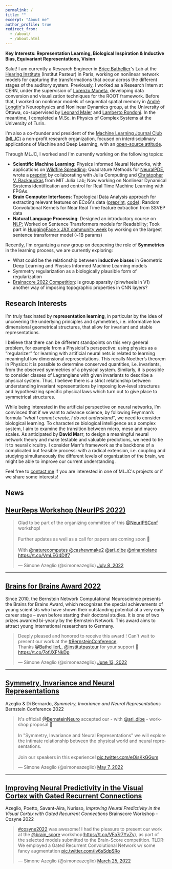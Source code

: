 ```yaml
---
permalink: /
title: ""
excerpt: "About me"
author_profile: true
redirect_from: 
  - /about/
  - /about.html
---
```


**Key Interests: Representation Learning, Biological Inspiration & Inductive Bias, Equivariant Representations, Vision**

Salut! I am currently a Research Engineer in [Brice Bathellier](https://www.bathellier-lab.org/people/Brice)'s Lab at the [Hearing Institute](https://www.institut-audition.fr/en) (Institut Pasteur) in Paris, working on nonlinear network models for capturing the transformations that occur across the different stages of the auditory system. Previously, I worked as a Research Intern at CERN, under the supervision of [Lorenzo Moneta](https://root.cern/about/team/#Lorenzo%20Moneta), developing data conversion and visualization techniques for the ROOT framework. Before that, I worked on nonlinear models of sequential spatial memory in [André Longtin](https://mysite.science.uottawa.ca/alongtin/)'s  Neurophysics and Nonlinear Dynamics group, at the University of Ottawa, co-supervised by [Leonard Maler](https://www.uottawa.ca/brain/people/maler-leonard) and [Lamberto Rondoni](http://calvino.polito.it/~rondoni/). In the meantime, I completed a M.Sc. in Physics of Complex Systems at the University of Turin. 


I'm also a co-founder and president of the [Machine Learning Journal Club (MLJC)](https://www.mljc.it) a non-profit research organization, focused on interdisciplinary applications of Machine and Deep Learning, with an [open-source attitude](https://github.com/MachineLearningJournalClub). 

Through MLJC, I worked and I'm currently working on the following topics: 
* **Scientific Machine Learning**: Physics Informed Neural Networks, with applications on [Wildfire Spreading](http://ceur-ws.org/Vol-2964/article_171.pdf); Quadrature Methods for [NeuralPDE](https://neuralpde.sciml.ai/stable/), wrote a [preprint](https://arxiv.org/abs/2107.09443) by collaborating with Julia Computing and [Christopher V. Rackauckas](https://chrisrackauckas.com/) from MIT Julia Lab; Now working on Nonlinear Dynamical Systems identification and control for Real Time Machine Learning with FPGAs.
* **Brain Computer Interfaces**: Topological Data Analysis approach for extracting relevant features on ECoG's data ([preprint](https://arxiv.org/abs/2110.04653), [code](https://github.com/MachineLearningJournalClub/ECoG_VBH_2021)); Random Convolutional Kernels for Near Real Time feature extraction from SSVEP data
* **Natural Language Processing**: Designed an introductory course on [NLP](https://github.com/MachineLearningJournalClub/LearningNLP); Worked on Sentence Transformers models for Readability; Took part in [HuggingFace x JAX community week](https://discuss.huggingface.co/t/train-the-best-sentence-embedding-model-ever-with-1b-training-pairs/7354) by working on the largest sentence transformer model (~1B params)

Recently, I'm organizing a new group on deepening the role of **Symmetries** in the learning process, we are currently exploring:

* What could be the relationship between **inductive biases** in Geometric Deep Learning and Physics Informed Machine Learning models
* Symmetry regularization as a biologically plausible form of regularization
* [Brainscore 2022 Competition](http://www.brain-score.org/competition/): is group sparsity (pinwheels in V1) another way of imposing topographic properties in CNN layers? 

## Research Interests


I’m truly fascinated by **representation learning**, in particular by the idea of uncovering the underlying principles and symmetries, i.e. informative low dimensional geometrical structures, that allow for invariant and stable representations. 

I believe that there can be different standpoints on this very general problem, for example from a Physicist's perspective: using physics as a “regularizer” for learning with artificial neural nets is related to learning meaningful low dimensional representations. This recalls Noether’s theorem in Physics: it is possible to determine conserved quantities, i.e. invariants, from the observed symmetries of a physical system. Similarly, it is possible to consider classes of Lagrangians with given invariants to describe a physical system. Thus, I believe there is a strict relationship between understanding invariant representations by imposing low-level structures and hypothesizing specific physical laws which turn out to give place to symmetrical structures.

While being interested in the artificial perspective on neural networks, I’m convinced that if we want to advance science, by following Feynman’s formula *“what I cannot create, I do not understand”*, we need to consider biological learning. To characterize biological intelligence as a complex system, I aim to examine the transition between micro, meso and macro scales. As anticipated by **David Marr**, to design a meaningful neural network theory and make testable and valuable predictions, we need to tie it to neural circuitry. I consider Marr’s framework as the backbone of a complicated but feasible process: with a radical extension, i.e. coupling and studying simultaneously the different levels of organization of the brain, we might be able to improve our current understanding.

Feel free to [contact me](mailto:simone.azeglio@pasteur.fr) if you are interested in one of MLJC's projects or if we share some interests!


## News

[NeurReps Workshop (NeurIPS 2022)](https://www.neurreps.org/)
---------

<blockquote class="twitter-tweet"><p lang="en" dir="ltr">Glad to be part of the organizing committee of this <a href="https://twitter.com/NeurIPSConf?ref_src=twsrc%5Etfw">@NeurIPSConf</a> workshop! <br><br>Further updates as well as a call for papers are coming soon 👀<br><br>With <a href="https://twitter.com/naturecomputes?ref_src=twsrc%5Etfw">@naturecomputes</a> <a href="https://twitter.com/cashewmake2?ref_src=twsrc%5Etfw">@cashewmake2</a> <a href="https://twitter.com/ari_dibe?ref_src=twsrc%5Etfw">@ari_dibe</a> <a href="https://twitter.com/ninamiolane?ref_src=twsrc%5Etfw">@ninamiolane</a> <a href="https://t.co/VmLEG4DIf7">https://t.co/VmLEG4DIf7</a></p>&mdash; Simone Azeglio (@simoneazeglio) <a href="https://twitter.com/simoneazeglio/status/1545325709840760835?ref_src=twsrc%5Etfw">July 8, 2022</a></blockquote> <script async src="https://platform.twitter.com/widgets.js" charset="utf-8"></script>

---------

[Brains for Brains Award 2022](https://bernstein-network.de/en/newsroom/news/brains-for-brains-awardee-2022/)
---------
Since 2010, the Bernstein Network Computational Neuroscience presents the Brains for Brains Award, which recognizes the special achievements of young scientists who have shown their outstanding potential at a very early career stage – even before starting their doctoral studies. It is one of two prizes awarded bi-yearly by the Bernstein Network. This award aims to attract young international researchers to Germany.

<blockquote class="twitter-tweet"><p lang="en" dir="ltr">Deeply pleased and honored to receive this award ! Can&#39;t wait to present our work at the <a href="https://twitter.com/hashtag/BernsteinConference?src=hash&amp;ref_src=twsrc%5Etfw">#BernsteinConference</a>. <br>Thanks <a href="https://twitter.com/BathellierL?ref_src=twsrc%5Etfw">@BathellierL</a>, <a href="https://twitter.com/institutpasteur?ref_src=twsrc%5Etfw">@institutpasteur</a> for your support 🧠 <a href="https://t.co/7ofJXFNkDp">https://t.co/7ofJXFNkDp</a></p>&mdash; Simone Azeglio (@simoneazeglio) <a href="https://twitter.com/simoneazeglio/status/1536414586190143489?ref_src=twsrc%5Etfw">June 13, 2022</a></blockquote> <script async src="https://platform.twitter.com/widgets.js" charset="utf-8"></script>

----------

[Symmetry, Invariance and Neural Representations](https://bernstein-network.de/bernstein-conference/program/satellite-workshops/symmetry-invariance-and-neural-representations/)
---------
Azeglio & Di Bernardo, <i>Symmetry, Invariance and Neural Representations</i> Bernstein Conference 2022

<blockquote class="twitter-tweet"><p lang="en" dir="ltr">It&#39;s official! <a href="https://twitter.com/BernsteinNeuro?ref_src=twsrc%5Etfw">@BernsteinNeuro</a> accepted our - with <a href="https://twitter.com/ari_dibe?ref_src=twsrc%5Etfw">@ari_dibe</a> - workshop proposal 🧠 <br><br>In &quot;Symmetry, Invariance and Neural Representations&quot; we will explore the intimate relationship between the physical world and neural representations. <br><br>Join our speakers in this experience! <a href="https://t.co/eOisKkGGum">pic.twitter.com/eOisKkGGum</a></p>&mdash; Simone Azeglio (@simoneazeglio) <a href="https://twitter.com/simoneazeglio/status/1523036342565105664?ref_src=twsrc%5Etfw">May 7, 2022</a></blockquote> <script async src="https://platform.twitter.com/widgets.js" charset="utf-8"></script>

----------


[Improving Neural Predictivity in the Visual Cortex with Gated Recurrent Connections](https://openreview.net/references/pdf?id=HbNa-jRWf5)
---------
Azeglio, Poetto, Savant-Aira, Nurisso, <i>Improving Neural Predictivity in the Visual Cortex with Gated Recurrent Connections </i> Brainscore Workshop - Cosyne 2022

<blockquote class="twitter-tweet"><p lang="en" dir="ltr"><a href="https://twitter.com/hashtag/cosyne2022?src=hash&amp;ref_src=twsrc%5Etfw">#cosyne2022</a> was awesome! I had the pleasure to present our work at the <a href="https://twitter.com/brain_score?ref_src=twsrc%5Etfw">@brain_score</a> workshop(<a href="https://t.co/VFa7r7YvZy">https://t.co/VFa7r7YvZy</a>), as part of the selected models submitted to the Brain-Score competition. TLDR: We employed a Gated Recurrent Convolutional Network w/ some fancy augmentation <a href="https://t.co/Iv6sSdpSRo">pic.twitter.com/Iv6sSdpSRo</a></p>&mdash; Simone Azeglio (@simoneazeglio) <a href="https://twitter.com/simoneazeglio/status/1507419565013282821?ref_src=twsrc%5Etfw">March 25, 2022</a></blockquote> <script async src="https://platform.twitter.com/widgets.js" charset="utf-8"></script>


